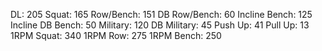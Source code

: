 DL: 205
 Squat: 165
 Row/Bench: 151
 DB Row/Bench: 60
 Incline Bench: 125
 Incline DB Bench: 50
 Military: 120
 DB Military: 45
 Push Up: 41
 Pull Up: 13
 1RPM Squat: 340
 1RPM Row: 275
 1RPM Bench: 250
